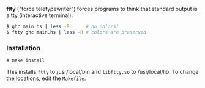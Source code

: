 **ftty** ("force teletypewriter") forces programs to think that standard
output is a tty (interactive terminal):

```.sh
$ ghc main.hs | less -R      # no colors!
$ ftty ghc main.hs | less -R # colors are preserved
```

### Installation

```
# make install
```

This installs `ftty` to /usr/local/bin and `libftty.so` to
/usr/local/lib.  To change the locations, edit the `Makefile`.
